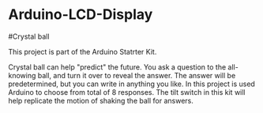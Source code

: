 # Arduino-LCD-Display

#Crystal ball

This project is part of the Arduino Statrter Kit. 

Crystal ball can help "predict" the future. You ask a question to the all-knowing ball, and turn it over to reveal the answer. The answer will be predetermined, but you can write in anything you like. In this project is used Arduino to choose from total of 8 responses. The tilt switch in this kit will help replicate the motion of shaking the ball for answers.
